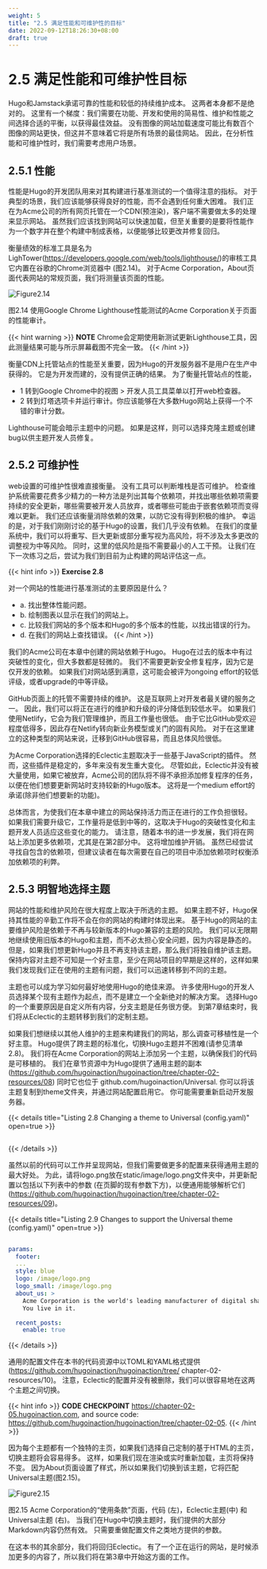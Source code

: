```yaml
---
weight: 5
title: "2.5 满足性能和可维护性的目标"
date: 2022-09-12T18:26:30+08:00
draft: true
---
```


# 2.5 满足性能和可维护性目标

Hugo和Jamstack承诺可靠的性能和较低的持续维护成本。 这两者本身都不是绝对的。 这里有一个梯度：我们需要在功能、开发和使用的简易性、维护和性能之间选择合适的平衡，以获得最佳效益。 没有图像的网站加载速度可能比有数百个图像的网站更快，但这并不意味着它将是所有场景的最佳网站。 因此，在分析性能和可维护性时，我们需要考虑用户场景。

## 2.5.1 性能

性能是Hugo的开发团队用来对其构建进行基准测试的一个值得注意的指标。 对于典型的场景，我们应该能够获得良好的性能，而不会遇到任何重大困难。 我们正在为Acme公司的所有网页托管在一个CDN(预渲染)，客户端不需要做太多的处理来显示网站。 虽然我们应该找到网站可以快速加载，但至关重要的是要将性能作为一个数字并在整个构建中制成表格，以便能够比较更改并修复回归。

衡量绩效的标准工具是名为LighTower(https://developers.google.com/web/tools/lighthouse/)的审核工具   它内置在谷歌的Chrome浏览器中 (图2.14)。 对于Acme Corporation，About页面代表网站的常规页面，我们将测量该页面的性能。

![Figure2.14](Figure2.14.svg)

图2.14 使用Google Chrome Lighthouse性能测试的Acme Corporation关于页面的性能审计。

{{< hint warning >}}
**NOTE** Chrome会定期使用新测试更新Lighthouse工具，因此测量结果可能与所示屏幕截图不完全一致。
{{< /hint >}}

衡量CDN上托管站点的性能至关重要，因为Hugo的开发服务器不是用户在生产中获得的。 它是为开发而建的，没有提供正确的结果。 为了衡量托管站点的性能，

- 1 转到Google Chrome中的视图 > 开发人员工具菜单以打开web检查器。
- 2 转到灯塔选项卡并运行审计。你应该能够在大多数Hugo网站上获得一个不错的审计分数。

Lighthouse可能会暗示主题中的问题。 如果是这样，则可以选择克隆主题或创建bug以供主题开发人员修复。

## 2.5.2 可维护性

web设置的可维护性很难直接衡量。 没有工具可以判断堆栈是否可维护。 检查维护系统需要花费多少精力的一种方法是列出其每个依赖项，并找出哪些依赖项需要持续的安全更新，哪些需要被开发人员放弃，或者哪些可能由于嵌套依赖项而变得难以更新。 我们还应该衡量消除依赖的效果，以防它没有得到积极的维护。 幸运的是，对于我们刚刚讨论的基于Hugo的设置，我们几乎没有依赖。 在我们的度量系统中，我们可以将重写、巨大更新或部分重写视为高风险，将不涉及太多更改的调整视为中等风险。  同时，这里的低风险是指不需要最小的人工干预。 让我们在下一次练习之后，尝试为我们到目前为止构建的网站评估这一点。

{{< hint info >}}
**Exercise 2.8**

对一个网站的性能进行基准测试的主要原因是什么？
- a. 找出整体性能问题。
- b. 绘制图表以显示在我们的网站上。
- c. 比较我们网站的多个版本和Hugo的多个版本的性能，以找出错误的行为。
- d. 在我们的网站上查找错误。
{{< /hint >}}

我们的Acme公司在本章中创建的网站依赖于Hugo。 Hugo在过去的版本中有过突破性的变化，但大多数都是轻微的。 我们不需要更新安全修复程序，因为它是仅开发的依赖。 如果我们对网站感到满意，这可能会被评为ongoing effort的较低评级，或者upgrade的中等评级。

GitHub页面上的托管不需要持续的维护。 这是互联网上对开发者最关键的服务之一。 因此，我们可以将正在进行的维护和升级的评分降低到较低水平。 如果我们使用Netlify，它会为我们管理维护，而且工作量也很低。 由于它比GitHub受欢迎程度低得多，因此存在Netlify转向新业务模型或关门的固有风险。 对于在这里建立的这种类型的网站来说，迁移到GitHub很容易，而且总体风险很低。

为Acme Corporation选择的Eclectic主题取决于一些基于JavaScript的插件。 然而，这些插件是稳定的，多年来没有发生重大变化。 尽管如此，Eclectic并没有被大量使用，如果它被放弃，Acme公司的团队将不得不承担添加修复程序的任务，以便在他们想要更新网站时支持较新的Hugo版本。 这将是一个medium effort的承诺(除非他们想要新的功能)。

总体而言，为使我们在本章中建立的网站保持活力而正在进行的工作负担很轻。  如果我们需要升级它，工作量将是低到中等的，这取决于Hugo的突破性变化和主题开发人员适应这些变化的能力。 请注意，随着本书的进一步发展，我们将在网站上添加更多依赖项，尤其是在第2部分中。 这将增加维护开销。 虽然已经尝试寻找自包含的依赖项，但建议读者在每次需要在自己的项目中添加依赖项时权衡添加依赖项的利弊。

## 2.5.3 明智地选择主题

网站的性能和维护风险在很大程度上取决于所选的主题。 如果主题不好，Hugo保持其性能的辛勤工作将不会在你的网站的构建时体现出来。 基于Hugo的网站的主要维护风险是依赖于不再与较新版本的Hugo兼容的主题的风险。 我们可以无限期地继续使用旧版本的Hugo和主题，而不必太担心安全问题，因为内容是静态的。 但是，如果我们想更新Hugo并且不再支持该主题，那么我们将独自维护该主题。 保持内容对主题不可知是一个好主意，至少在网站项目的早期是这样的，这样如果我们发现我们正在使用的主题有问题，我们可以迅速转移到不同的主题。

主题也可以成为学习如何最好地使用Hugo的绝佳来源。 许多使用Hugo的开发人员选择某个现有主题作为起点，而不是建立一个全新绝对的解决方案。 选择Hugo的一个重要原因是自定义所有内容，分支主题是任务很方便。 到第7章结束时，我们将从Eclectic的主题转移到我们的定制主题。

如果我们想继续以其他人维护的主题来构建我们的网站，那么调查可移植性是一个好主意。 Hugo提供了跨主题的标准化，切换Hugo主题并不困难(请参见清单2.8)。 我们将在Acme Corporation的网站上添加另一个主题，以确保我们的代码是可移植的。 我们在章节资源中为Hugo提供了通用主题的副本(https://github.com/hugoinaction/hugoinaction/tree/chapter-02-resources/08)  同时它也位于  github.com/hugoinaction/Universal. 你可以将该主题复制到theme文件夹，并通过网站配置启用它。 你可能需要重新启动开发服务器。

{{< details title="Listing 2.8  Changing a theme to Universal (config.yaml)" open=true >}}
```yaml

```
{{< /details >}}

虽然以前的代码可以工作并呈现网站，但我们需要做更多的配置来获得通用主题的最大好处。 为此，请将logo.png放在static/image/logo.png文件夹中，并更新配置以包括以下列表中的参数 (在页脚的现有参数下方)，以便通用能够解析它们 (https://github.com/hugoinaction/hugoinaction/tree/chapter-02-resources/09)。

{{< details title="Listing 2.9  Changes to support the Universal theme (config.yaml)" open=true >}}
```yaml

params: 
  footer:
  ...
  style: blue
  logo: /image/logo.png 
  logo_small: /image/logo.png 
  about_us: >
    Acme Corporation is the world's leading manufacturer of digital shapes. From squares and circles to triangles and hexagons, we have it all. Browse through our collection of various forms with different thicknesses and line styles. We shape the world.
    You live in it.

  recent_posts: 
    enable: true
```
{{< /details >}}

通用的配置文件在本书的代码资源中以TOML和YAML格式提供 (https://github.com/hugoinaction/hugoinaction/tree/ chapter-02-resources/10)。 注意，Eclectic的配置并没有被删除，我们可以很容易地在这两个主题之间切换。

{{< hint info >}}
**CODE CHECKPOINT**	https://chapter-02-05.hugoinaction.com, and source code: https://github.com/hugoinaction/hugoinaction/tree/chapter-02-05.
{{< /hint >}}

因为每个主题都有一个独特的主页，如果我们选择自己定制的基于HTML的主页，切换主题将会容易得多。 这样，如果我们现在渲染或实时重新加载，主页将保持不变。 因为About页面设置了样式，所以如果我们切换到该主题，它将匹配Universal主题(图2.15)。

![Figure2.15](Figure2.15.svg)

图2.15 Acme Corporation的“使用条款”页面，代码 (左)，Eclectic主题(中) 和Universal主题 (右)。 当我们在Hugo中切换主题时，我们提供的大部分Markdown内容仍然有效。 只需要重做配置文件之类地方提供的参数。

在这本书的其余部分，我们将回归Eclectic。 有了一个正在运行的网站，是时候添加更多的内容了，所以我们将在第3章中开始这方面的工作。